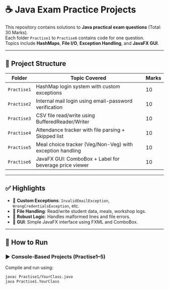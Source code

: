 # ☕ Java Exam Practice Projects

This repository contains solutions to **Java practical exam questions** (Total: 30 Marks).  
Each folder `Practise1` to `Practise6` contains code for one question.  
Topics include **HashMaps**, **File I/O**, **Exception Handling**, and **JavaFX GUI**.

---

## 📁 Project Structure

| Folder      | Topic Covered                                             | Marks |
|-------------|-----------------------------------------------------------|-------|
| `Practise1` | HashMap login system with custom exceptions               | 10    |
| `Practise2` | Internal mail login using email-password verification     | 10    |
| `Practise3` | CSV file read/write using BufferedReader/Writer           | 10    |
| `Practise4` | Attendance tracker with file parsing + Skipped list       | 10    |
| `Practise5` | Meal choice tracker (Veg/Non-Veg) with exception handling | 10    |
| `Practise6` | JavaFX GUI: ComboBox + Label for beverage price viewer    | 10    |

---

## ✅ Highlights

- 🔐 **Custom Exceptions**: `InvalidEmailException`, `WrongCredentialsException`, etc.
- 📂 **File Handling**: Read/write student data, meals, workshop logs.
- 🧠 **Robust Logic**: Handles malformed lines and file errors.
- 🎨 **GUI**: Simple JavaFX interface using FXML and ComboBox.

---

## 🧪 How to Run

### ▶️ Console-Based Projects (Practise1–5)
Compile and run using:

```bash
javac Practise1/YourClass.java
java Practise1.YourClass
